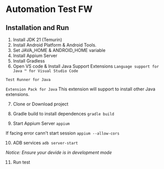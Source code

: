 # Automation Test FW

## Installation and Run
1. Install JDK 21 (Temurin)
2. Install Android Platform & Android Tools.
3. Set JAVA_HOME & ANDROID_HOME variable
4. Install Appium Server
5. Install Gradless
6. Open VS code & Install Java Support Extensions
  `Language support for Java ™ for Visual Studio Code`

  `Test Runner for Java`

  `Extension Pack for Java` This extension will support to install other Java extensions.

7. Clone or Download project

8. Gradle build to install dependences
  `gradle build`

9. Start Appium Server
  `appium`

  If facing error cann't start session
  `appium --allow-cors`


10. ADB services
  `adb server-start`

  *Notice: Ensure your devide is in development mode*

11. Run test
